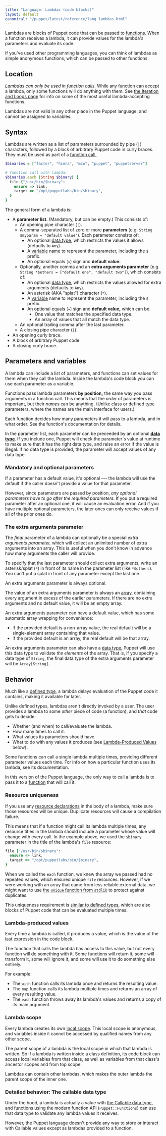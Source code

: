 ```yaml
---
title: "Language: Lambdas (code blocks)"
layout: default
canonical: "/puppet/latest/reference/lang_lambdas.html"
---
```


[define_unique]: ./lang_defined_types.html#resource-uniqueness
[functions]: ./lang_functions.html
[literal_types]: ./lang_data_type.html
[variable]: ./lang_variables.html
[defined type]: ./lang_defined_types.html
[resources]: ./lang_resources.html
[local scope]: ./lang_scope.html#local-scopes
[callable]: ./lang_data_abstract.html#callable
[array]: ./lang_data_array.html
[iteration]: ./lang_iteration.html

Lambdas are blocks of Puppet code that can be passed to [functions][]. When a function receives a lambda, it can provide values for the lambda's parameters and evaluate its code.

If you've used other programming languages, you can think of lambdas as simple anonymous functions, which can be passed to other functions.

## Location

_Lambdas can only be used in [function calls][functions]._ While any function can accept a lambda, only some functions will do anything with them. See [the Iteration and Loops page][iteration] for info on some of the most useful lambda-accepting functions.

Lambdas are not valid in any other place in the Puppet language, and cannot be assigned to variables.

## Syntax

Lambdas are written as a list of parameters surrounded by pipe (`|`) characters, followed by a block of arbitrary Puppet code in curly braces. They must be used as part of a [function call.][functions]

~~~ ruby
$binaries = ["facter", "hiera", "mco", "puppet", "puppetserver"]

# function call with lambda:
$binaries.each |String $binary| {
  file {"/usr/bin/$binary":
    ensure => link,
    target => "/opt/puppetlabs/bin/$binary",
  }
}
~~~

The general form of a lambda is:

* A **parameter list.** (Mandatory, but can be empty.) This consists of:
    * An opening pipe character (`|`).
    * A comma-separated list of zero or more **parameters** (e.g. `String $myparam = "default value"`). Each parameter consists of:
        * An optional [data type][literal_types], which restricts the values it allows (defaults to `Any`).
        * A [variable][] name to represent the parameter, including the `$` prefix.
        * An optional equals (`=`) sign and **default value.**
    * Optionally, another comma and an **extra arguments parameter** (e.g. `String *$others = ["default one", "default two"]`), which consists of:
        * An optional [data type][literal_types], which restricts the values allowed for extra arguments (defaults to `Any`).
        * An asterisk (AKA "splat") character (`*`).
        * A [variable][] name to represent the parameter, including the `$` prefix.
        * An optional equals (`=`) sign and **default value,** which can be:
            * One value that matches the specified data type.
            * An array of values that all match the data type.
    * An optional trailing comma after the last parameter.
    * A closing pipe character (`|`).
* An opening curly brace.
* A block of arbitrary Puppet code.
* A closing curly brace.


## Parameters and variables

A lambda can include a list of parameters, and functions can set values for them when they call the lambda. Inside the lambda's code block you can use each parameter as a variable.

Functions pass lambda parameters **by position,** the same way you pass arguments in a function call. This means that the _order_ of parameters is important, but their _names_ can be anything. (Unlike class or defined type parameters, where the names are the main interface for users.)

Each function decides how many parameters it will pass to a lambda, and in what order. See the function's documentation for details.

In the parameter list, each parameter can be preceeded by an optional [**data type**][literal_types]. If you include one, Puppet will check the parameter's value at runtime to make sure that it has the right data type, and raise an error if the value is illegal. If no data type is provided, the parameter will accept values of any data type.

### Mandatory and optional parameters

If a parameter has a default value, it's optional --- the lambda will use the default if the caller doesn't provide a value for that parameter.

However, since parameters are passed by position, _any optional parameters have to go after the required parameters._ If you put a required parameter after an optional one, it will cause an evaluation error. And if you have multiple optional parameters, the later ones can only receive values if all of the prior ones do.

### The extra arguments parameter

The _final_ parameter of a lambda can optionally be a special _extra arguments parameter,_ which will collect an unlimited number of extra arguments into an array. This is useful when you don't know in advance how many arguments the caller will provide.

To specify that the last parameter should collect extra arguments, write an asterisk/splat (`*`) in front of its name in the parameter list (like `*$others`). You can't put a splat in front of any parameter except the last one.

An extra arguments parameter is always optional.

The value of an extra arguments parameter is always an [array][], containing every argument in excess of the earlier parameters. If there are no extra arguments and no default value, it will be an empty array.

An extra arguments parameter can have a default value, which has some automatic array wrapping for convenience:

* If the provided default is a non-array value, the real default will be a single-element array containing that value.
* If the provided default is an array, the real default will be that array.

An extra arguments parameter can also have a [data type.][literal_types] Puppet will use this data type to validate _the elements_ of the array. That is, if you specify a data type of `String`, the final data type of the extra arguments parameter will be `Array[String]`.


## Behavior

Much like a [defined type][], a lambda delays evaluation of the Puppet code it contains, making it available for later.

Unlike defined types, lambdas aren't directly invoked by a user. The user provides a lambda to some _other_ piece of code (a function), and _that_ code gets to decide:

* Whether (and when) to call/evaluate the lambda.
* How many times to call it.
* What values its parameters should have.
* What to do with any values it produces (see [Lambda-Produced Values][inpage_values] below).

Some functions can call a single lambda multiple times, providing different parameter values each time. For info on how a particular function uses its lambda, see its documentation.

In this version of the Puppet language, the only way to call a lambda is to pass it to a [function][functions] that will call it.

### Resource uniqueness

If you use any [resource declarations][resources] in the body of a lambda, make sure those resources will be unique. Duplicate resources will cause a compilation failure.

This means that if a function might call its lambda multiple times, any resource titles in the lambda should include a parameter whose value will change with every call. In the example above, we used the `$binary` parameter in the title of the lambda's `file` resource:

~~~ ruby
file {"/usr/bin/$binary":
  ensure => link,
  target => "/opt/puppetlabs/bin/$binary",
}
~~~

When we called the `each` function, we knew the array we passed had no repeated values, which ensured unique `file` resources. However, if we were working with an array that came from less reliable external data, we might want to use [the `unique` function from `stdlib`](https://forge.puppetlabs.com/puppetlabs/stdlib#unique) to protect against duplicates.

This uniqueness requirement is [similar to defined types][define_unique], which are also blocks of Puppet code that can be evaluated multiple times.

### Lambda-produced values

[inpage_values]: #lambda-produced-values

Every time a lambda is called, it produces a value, which is the value of the last expression in the code block.

The function that calls the lambda has access to this value, but not every function will do something with it. Some functions will return it, some will transform it, some will ignore it, and some will use it to do something else entirely.

For example:

* The `with` function calls its lambda once and returns the resulting value.
* The `map` function calls its lambda multiple times and returns an array of every resulting value.
* The `each` function throws away its lambda's values and returns a copy of its main argument.


### Lambda scope

Every lambda creates its own [local scope][]. This local scope is anonymous, and variables inside it cannot be accessed by qualified names from any other scope.

The parent scope of a lambda is the local scope in which that lambda is written. So if a lambda is written inside a class definition, its code block can access local variables from that class, as well as variables from that class's ancestor scopes and from top scope.

Lambdas can contain other lambdas, which makes the outer lambda the parent scope of the inner one.


### Detailed behavior: The callable data type

Under the hood, a lambda is actually a value with [the Callable data type][callable], and functions using the modern function API (`Puppet::Functions`) can use that data type to validate any lambda values it receives.

However, the Puppet language doesn't provide any way to store or interact with Callable values except as lambdas provided to a function.
